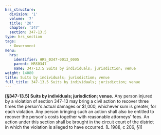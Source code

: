 ```yaml
---
hrs_structure:
  division: '1'
  volume: '7'
  title: '20'
  chapter: '347'
  section: 347-13.5
type: hrs_section
tags:
  - Government
menu:
  hrs:
    identifier: HRS_0347-0013_0005
    parent: HRS0347
    name: 347-13.5 Suits by individuals; jurisdiction; venue
weight: 14080
title: Suits by individuals; jurisdiction; venue
full_title: 347-13.5 Suits by individuals; jurisdiction; venue
---
```

**[§347-13.5] Suits by individuals; jurisdiction; venue.** Any person injured by a violation of section 347-13 may bring a civil action to recover three times the person's actual damages or $1,000, whichever sum is greater, for each violation. Any person bringing such an action shall also be entitled to recover the person's costs together with reasonable attorneys' fees. An action under this section shall be brought in the circuit court of the district in which the violation is alleged to have occurred. [L 1988, c 206, §1]